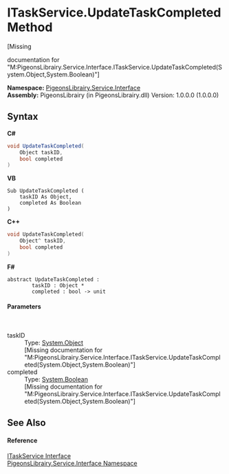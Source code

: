 # ITaskService.UpdateTaskCompleted Method 
 

\[Missing <summary> documentation for "M:PigeonsLibrairy.Service.Interface.ITaskService.UpdateTaskCompleted(System.Object,System.Boolean)"\]

**Namespace:**&nbsp;<a href="b0fc0eda-b7b1-0d3d-2267-0fd4766ff20d">PigeonsLibrairy.Service.Interface</a><br />**Assembly:**&nbsp;PigeonsLibrairy (in PigeonsLibrairy.dll) Version: 1.0.0.0 (1.0.0.0)

## Syntax

**C#**<br />
``` C#
void UpdateTaskCompleted(
	Object taskID,
	bool completed
)
```

**VB**<br />
``` VB
Sub UpdateTaskCompleted ( 
	taskID As Object,
	completed As Boolean
)
```

**C++**<br />
``` C++
void UpdateTaskCompleted(
	Object^ taskID, 
	bool completed
)
```

**F#**<br />
``` F#
abstract UpdateTaskCompleted : 
        taskID : Object * 
        completed : bool -> unit 

```


#### Parameters
&nbsp;<dl><dt>taskID</dt><dd>Type: <a href="http://msdn2.microsoft.com/en-us/library/e5kfa45b" target="_blank">System.Object</a><br />\[Missing <param name="taskID"/> documentation for "M:PigeonsLibrairy.Service.Interface.ITaskService.UpdateTaskCompleted(System.Object,System.Boolean)"\]</dd><dt>completed</dt><dd>Type: <a href="http://msdn2.microsoft.com/en-us/library/a28wyd50" target="_blank">System.Boolean</a><br />\[Missing <param name="completed"/> documentation for "M:PigeonsLibrairy.Service.Interface.ITaskService.UpdateTaskCompleted(System.Object,System.Boolean)"\]</dd></dl>

## See Also


#### Reference
<a href="5be69dcd-1a49-3a74-40ed-1c29162f234e">ITaskService Interface</a><br /><a href="b0fc0eda-b7b1-0d3d-2267-0fd4766ff20d">PigeonsLibrairy.Service.Interface Namespace</a><br />